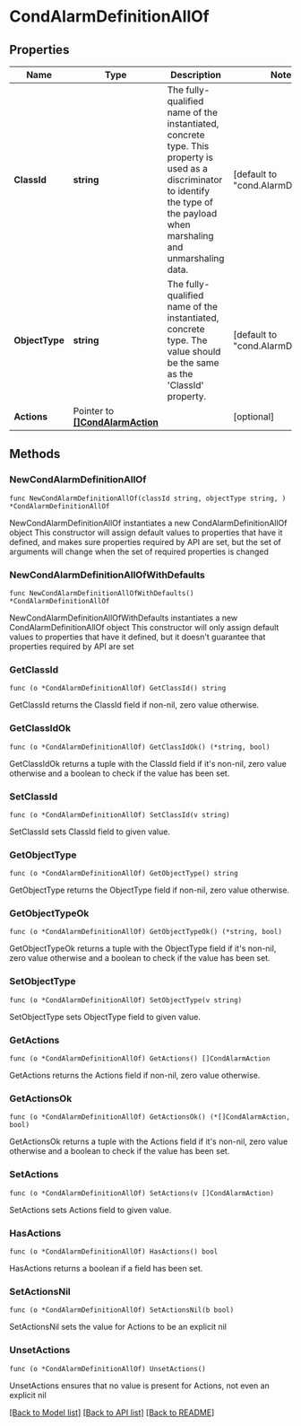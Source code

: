 # CondAlarmDefinitionAllOf

## Properties

Name | Type | Description | Notes
------------ | ------------- | ------------- | -------------
**ClassId** | **string** | The fully-qualified name of the instantiated, concrete type. This property is used as a discriminator to identify the type of the payload when marshaling and unmarshaling data. | [default to "cond.AlarmDefinition"]
**ObjectType** | **string** | The fully-qualified name of the instantiated, concrete type. The value should be the same as the &#39;ClassId&#39; property. | [default to "cond.AlarmDefinition"]
**Actions** | Pointer to [**[]CondAlarmAction**](CondAlarmAction.md) |  | [optional] 

## Methods

### NewCondAlarmDefinitionAllOf

`func NewCondAlarmDefinitionAllOf(classId string, objectType string, ) *CondAlarmDefinitionAllOf`

NewCondAlarmDefinitionAllOf instantiates a new CondAlarmDefinitionAllOf object
This constructor will assign default values to properties that have it defined,
and makes sure properties required by API are set, but the set of arguments
will change when the set of required properties is changed

### NewCondAlarmDefinitionAllOfWithDefaults

`func NewCondAlarmDefinitionAllOfWithDefaults() *CondAlarmDefinitionAllOf`

NewCondAlarmDefinitionAllOfWithDefaults instantiates a new CondAlarmDefinitionAllOf object
This constructor will only assign default values to properties that have it defined,
but it doesn't guarantee that properties required by API are set

### GetClassId

`func (o *CondAlarmDefinitionAllOf) GetClassId() string`

GetClassId returns the ClassId field if non-nil, zero value otherwise.

### GetClassIdOk

`func (o *CondAlarmDefinitionAllOf) GetClassIdOk() (*string, bool)`

GetClassIdOk returns a tuple with the ClassId field if it's non-nil, zero value otherwise
and a boolean to check if the value has been set.

### SetClassId

`func (o *CondAlarmDefinitionAllOf) SetClassId(v string)`

SetClassId sets ClassId field to given value.


### GetObjectType

`func (o *CondAlarmDefinitionAllOf) GetObjectType() string`

GetObjectType returns the ObjectType field if non-nil, zero value otherwise.

### GetObjectTypeOk

`func (o *CondAlarmDefinitionAllOf) GetObjectTypeOk() (*string, bool)`

GetObjectTypeOk returns a tuple with the ObjectType field if it's non-nil, zero value otherwise
and a boolean to check if the value has been set.

### SetObjectType

`func (o *CondAlarmDefinitionAllOf) SetObjectType(v string)`

SetObjectType sets ObjectType field to given value.


### GetActions

`func (o *CondAlarmDefinitionAllOf) GetActions() []CondAlarmAction`

GetActions returns the Actions field if non-nil, zero value otherwise.

### GetActionsOk

`func (o *CondAlarmDefinitionAllOf) GetActionsOk() (*[]CondAlarmAction, bool)`

GetActionsOk returns a tuple with the Actions field if it's non-nil, zero value otherwise
and a boolean to check if the value has been set.

### SetActions

`func (o *CondAlarmDefinitionAllOf) SetActions(v []CondAlarmAction)`

SetActions sets Actions field to given value.

### HasActions

`func (o *CondAlarmDefinitionAllOf) HasActions() bool`

HasActions returns a boolean if a field has been set.

### SetActionsNil

`func (o *CondAlarmDefinitionAllOf) SetActionsNil(b bool)`

 SetActionsNil sets the value for Actions to be an explicit nil

### UnsetActions
`func (o *CondAlarmDefinitionAllOf) UnsetActions()`

UnsetActions ensures that no value is present for Actions, not even an explicit nil

[[Back to Model list]](../README.md#documentation-for-models) [[Back to API list]](../README.md#documentation-for-api-endpoints) [[Back to README]](../README.md)


